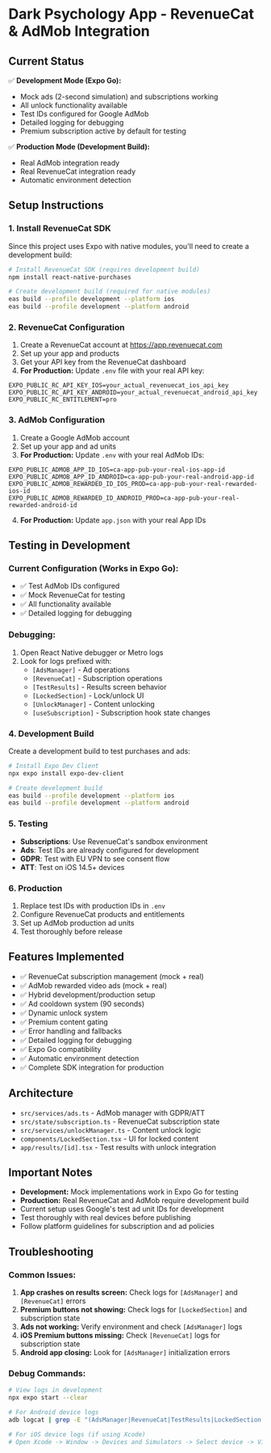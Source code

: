 # Dark Psychology App - RevenueCat & AdMob Integration

## Current Status

✅ **Development Mode (Expo Go):**
- Mock ads (2-second simulation) and subscriptions working
- All unlock functionality available
- Test IDs configured for Google AdMob
- Detailed logging for debugging
- Premium subscription active by default for testing

✅ **Production Mode (Development Build):**
- Real AdMob integration ready
- Real RevenueCat integration ready
- Automatic environment detection

## Setup Instructions

### 1. Install RevenueCat SDK

Since this project uses Expo with native modules, you'll need to create a development build:

```bash
# Install RevenueCat SDK (requires development build)
npm install react-native-purchases

# Create development build (required for native modules)
eas build --profile development --platform ios
eas build --profile development --platform android
```

### 2. RevenueCat Configuration

1. Create a RevenueCat account at https://app.revenuecat.com
2. Set up your app and products
3. Get your API key from the RevenueCat dashboard
4. **For Production:** Update `.env` file with your real API key:

```env
EXPO_PUBLIC_RC_API_KEY_IOS=your_actual_revenuecat_ios_api_key
EXPO_PUBLIC_RC_API_KEY_ANDROID=your_actual_revenuecat_android_api_key
EXPO_PUBLIC_RC_ENTITLEMENT=pro
```

### 3. AdMob Configuration

1. Create a Google AdMob account
2. Set up your app and ad units
3. **For Production:** Update `.env` with your real AdMob IDs:

```env
EXPO_PUBLIC_ADMOB_APP_ID_IOS=ca-app-pub-your-real-ios-app-id
EXPO_PUBLIC_ADMOB_APP_ID_ANDROID=ca-app-pub-your-real-android-app-id
EXPO_PUBLIC_ADMOB_REWARDED_ID_IOS_PROD=ca-app-pub-your-real-rewarded-ios-id
EXPO_PUBLIC_ADMOB_REWARDED_ID_ANDROID_PROD=ca-app-pub-your-real-rewarded-android-id
```

4. **For Production:** Update `app.json` with your real App IDs

## Testing in Development

### Current Configuration (Works in Expo Go):
- ✅ Test AdMob IDs configured
- ✅ Mock RevenueCat for testing
- ✅ All functionality available
- ✅ Detailed logging for debugging

### Debugging:
1. Open React Native debugger or Metro logs
2. Look for logs prefixed with:
   - `[AdsManager]` - Ad operations
   - `[RevenueCat]` - Subscription operations  
   - `[TestResults]` - Results screen behavior
   - `[LockedSection]` - Lock/unlock UI
   - `[UnlockManager]` - Content unlocking
   - `[useSubscription]` - Subscription hook state changes

### 4. Development Build

Create a development build to test purchases and ads:

```bash
# Install Expo Dev Client
npx expo install expo-dev-client

# Create development build
eas build --profile development --platform ios
eas build --profile development --platform android
```

### 5. Testing

- **Subscriptions**: Use RevenueCat's sandbox environment
- **Ads**: Test IDs are already configured for development
- **GDPR**: Test with EU VPN to see consent flow
- **ATT**: Test on iOS 14.5+ devices

### 6. Production

1. Replace test IDs with production IDs in `.env`
2. Configure RevenueCat products and entitlements
3. Set up AdMob production ad units
4. Test thoroughly before release

## Features Implemented

- ✅ RevenueCat subscription management (mock + real)
- ✅ AdMob rewarded video ads (mock + real)
- ✅ Hybrid development/production setup
- ✅ Ad cooldown system (90 seconds)
- ✅ Dynamic unlock system
- ✅ Premium content gating
- ✅ Error handling and fallbacks
- ✅ Detailed logging for debugging
- ✅ Expo Go compatibility
- ✅ Automatic environment detection
- ✅ Complete SDK integration for production

## Architecture

- `src/services/ads.ts` - AdMob manager with GDPR/ATT
- `src/state/subscription.ts` - RevenueCat subscription state
- `src/services/unlockManager.ts` - Content unlock logic
- `components/LockedSection.tsx` - UI for locked content
- `app/results/[id].tsx` - Test results with unlock integration

## Important Notes

- **Development:** Mock implementations work in Expo Go for testing
- **Production:** Real RevenueCat and AdMob require development build
- Current setup uses Google's test ad unit IDs for development
- Test thoroughly with real devices before publishing
- Follow platform guidelines for subscription and ad policies

## Troubleshooting

### Common Issues:
1. **App crashes on results screen:** Check logs for `[AdsManager]` and `[RevenueCat]` errors
2. **Premium buttons not showing:** Check logs for `[LockedSection]` and subscription state
3. **Ads not working:** Verify environment and check `[AdsManager]` logs
4. **iOS Premium buttons missing:** Check `[RevenueCat]` logs for subscription state
5. **Android app closing:** Look for `[AdsManager]` initialization errors

### Debug Commands:
```bash
# View logs in development
npx expo start --clear

# For Android device logs
adb logcat | grep -E "(AdsManager|RevenueCat|TestResults|LockedSection|UnlockManager|useSubscription)"

# For iOS device logs (if using Xcode)
# Open Xcode -> Window -> Devices and Simulators -> Select device -> View Device Logs
```